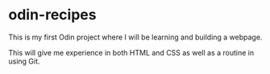 # odin-recipes

This is my first Odin project where I will be learning and building a webpage.

This will give me experience in both HTML and CSS as well as a routine in using Git.

